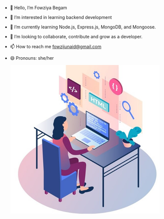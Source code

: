 - 👋 Hello, I’m Fowziya Begam 
- 👀 I’m interested in learning backend development
- 🌱 I’m currently learning Node.js, Express.js, MongoDB, and Mongoose. 
- 💞️ I’m looking to collaborate, contribute and grow as a developer.
- 📫 How to reach me fowzijunaid@gmail.com
- 😄 Pronouns: she/her

  <img src="https://github.com/fowziya01/Portfolio/blob/main/src/edited.jpg" alt="Home_image">





